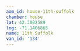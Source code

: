 ```yaml
---
aom_id: house-11th-suffolk
chamber: house
lat: 42.3002589
lng: -71.1406865
name: 11th Suffolk
van_id: '134'
---
```

